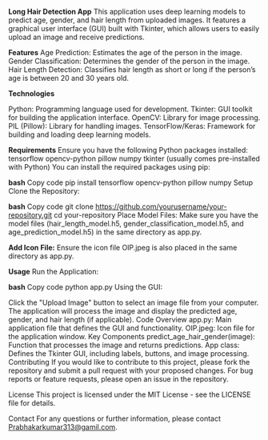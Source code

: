 **Long Hair Detection App**
This application uses deep learning models to predict age, gender, and hair length from uploaded images. It features a graphical user interface (GUI) built with Tkinter, which allows users to easily upload an image and receive predictions.

**Features**
Age Prediction: Estimates the age of the person in the image.
Gender Classification: Determines the gender of the person in the image.
Hair Length Detection: Classifies hair length as short or long if the person’s age is between 20 and 30 years old.


**Technologies**

Python: Programming language used for development.
Tkinter: GUI toolkit for building the application interface.
OpenCV: Library for image processing.
PIL (Pillow): Library for handling images.
TensorFlow/Keras: Framework for building and loading deep learning models.

**Requirements**
Ensure you have the following Python packages installed:
tensorflow
opencv-python
pillow
numpy
tkinter (usually comes pre-installed with Python)
You can install the required packages using pip:

**bash**
Copy code
pip install tensorflow opencv-python pillow numpy
Setup
Clone the Repository:

**bash**
Copy code
git clone https://github.com/yourusername/your-repository.git
cd your-repository
Place Model Files:
Make sure you have the model files (hair_length_model.h5, gender_classification_model.h5, and age_prediction_model.h5) in the same directory as app.py.

**Add Icon File:**
Ensure the icon file OIP.jpeg is also placed in the same directory as app.py.

**Usage**
Run the Application:

**bash**
Copy code
python app.py
Using the GUI:

Click the "Upload Image" button to select an image file from your computer.
The application will process the image and display the predicted age, gender, and hair length (if applicable).
Code Overview
app.py: Main application file that defines the GUI and functionality.
OIP.jpeg: Icon file for the application window.
Key Components
predict_age_hair_gender(image): Function that processes the image and returns predictions.
App class: Defines the Tkinter GUI, including labels, buttons, and image processing.
Contributing
If you would like to contribute to this project, please fork the repository and submit a pull request with your proposed changes. For bug reports or feature requests, please open an issue in the repository.

License
This project is licensed under the MIT License - see the LICENSE file for details.

Contact
For any questions or further information, please contact Prabhakarkumar313@gamil.com.

